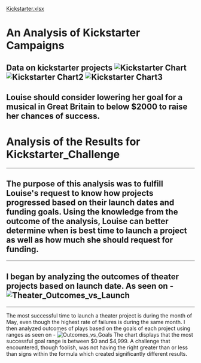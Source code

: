 [Kickstarter.xlsx](https://github.com/F-R-Mitchell/kickstarter-analysis/files/7049133/Kickstarter.xlsx)
# An Analysis of Kickstarter Campaigns

Data on kickstarter projects
![Kickstarter Chart](https://user-images.githubusercontent.com/87910875/130846361-c7367dce-ab91-4e29-a2f6-7a09c84634d6.png)
![Kickstarter Chart2](https://user-images.githubusercontent.com/87910875/130846416-0391b5a8-273b-4956-bc53-9ffd0418a77f.png)
![Kickstarter Chart3](https://user-images.githubusercontent.com/87910875/130846422-3a845b6b-8541-4096-8f6e-516ce4875e68.png)
---
Louise should consider lowering her goal for a musical in Great Britain to below $2000 to raise her chances of success. 
---
# Analysis of the Results for Kickstarter_Challenge
---
## The purpose of this analysis was to fulfill Louise's request to know how projects progressed based on their launch dates and funding goals. Using the knowledge from the outcome of the analysis, Louise can better determine when is best time to launch a project as well as how much she should request for funding.
---
## I began by analyzing the outcomes of theater projects based on launch date. As seen on - ![Theater_Outcomes_vs_Launch](https://user-images.githubusercontent.com/87910875/131050642-f879f9cc-6337-4f8a-84e2-9221dcca12f2.png)
---
The most successful time to launch a theater project is during the month of May, even though the highest rate of failures is during the same month. I then analyzed outcomes of plays based on the goals of each project using ranges as seen on - ![Outcomes_vs_Goals](https://user-images.githubusercontent.com/87910875/131050693-7f62b9c7-da63-4c49-9359-ce5eb06ba4e7.png)
The chart displays that the most successful goal range is between $0 and $4,999. A challenge that encountered, though foolish, was not having the right greater than or less than signs within the formula which created significantly different results.
